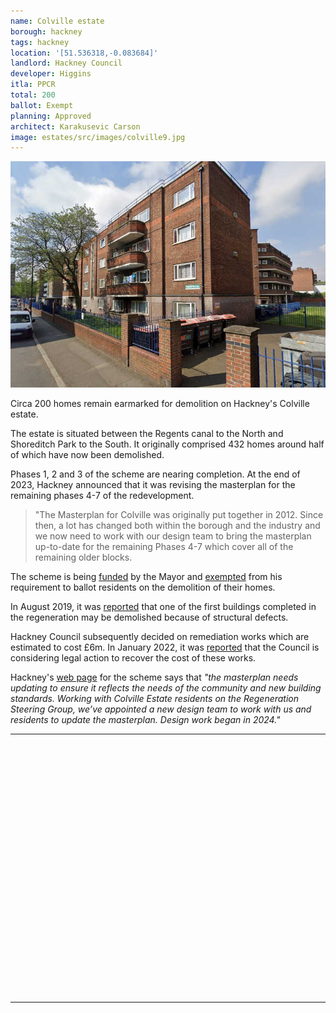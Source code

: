 ```yaml
---
name: Colville estate
borough: hackney
tags: hackney
location: '[51.536318,-0.083684]'
landlord: Hackney Council
developer: Higgins
itla: PPCR
total: 200
ballot: Exempt
planning: Approved
architect: Karakusevic Carson
image: estates/src/images/colville9.jpg
---
```

![Colville estate image](src/images/colville9.jpg)

Circa 200 homes remain earmarked for demolition on Hackney's Colville estate.

The estate is situated between the Regents canal to the North and Shoreditch Park to the South. It originally comprised 432 homes around half of which have now been demolished.

Phases 1, 2 and 3 of the scheme are nearing completion. At the end of 2023, Hackney announced that it was revising the masterplan for the remaining phases 4-7 of the redevelopment.

> "The Masterplan for Colville was originally put together in 2012. Since then, a lot has changed both within the borough and the industry and we now need to work with our design team to bring the masterplan up-to-date for the remaining Phases 4-7 which cover all of the remaining older blocks.

The scheme is being [funded](https://www.london.gov.uk/programmes-strategies/housing-and-land/homes-londoners/estate-regeneration/estate-regeneration-data) by the Mayor and [exempted](https://www.london.gov.uk/programmes-strategies/housing-and-land/homes-londoners/estate-regeneration/estate-regeneration-data) from his requirement to ballot residents on the demolition of their homes.

In August 2019, it was [reported](https://www.hackneygazette.co.uk/news/bridport-house-tenants-told-hoxton-block-could-be-demolished-rather-than-repaired-1-6243329) that one of the first buildings completed in the regeneration may be demolished because of structural defects.

Hackney Council subsequently decided on remediation works which are estimated to cost £6m. In January 2022, it was [reported](https://www.insidehousing.co.uk/news/news/london-council-warns-all-options-remain-open-to-recoup-costs-on-defect-ridden-block-as-repairs-start-73949) that the Council is considering legal action to recover the cost of these works.

Hackney's [web page](https://hackney.gov.uk/colville-estate) for the scheme says that _"the masterplan needs updating to ensure it reflects the needs of the community and new building standards. Working with Colville Estate residents on the Regeneration Steering Group, we’ve appointed a new design team to work with us and residents to update the masterplan. Design work began in 2024."_

---

<!------------THE CODE BELOW RENDERS THE MAP - DO NOT EDIT! ---------------------------->

<div id="map" style="width: 100%; height: 400px;"></div>

<script>
  var map = L.map('map').setView({{ location }}, 13);
  L.tileLayer('https://tile.openstreetmap.org/{z}/{x}/{y}.png', {
  maxZoom: 19,
attribution: '&copy; <a href="http://www.openstreetmap.org/copyright">OpenStreetMap</a>'
}).addTo(map);
var circle = L.circle({{ location }}, {
    color: 'red',
    fillColor: '#f03',
    fillOpacity: 0.5,
    radius: 500
}).addTo(map);
</script>

---
